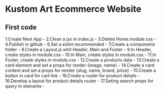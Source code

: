 # Kustom Art Ecommerce Website

## First code

1.Create Next App -
2.Clean a jsx in index.js -
3.Delete Home.module.css -
4.Publish in github -
6.Set a eslint recommended -
7.Create a components folder -
8.Create a Layout.js whit Header, Main and Footer -
9.In Header, create styles in module.css -
10.In Main, create styles in module.css -
11.In Footer, create styles in module.css -
12.Create a products data -
13.Create a card element and set a props for render {image, name} -
14.Create a card content and set a props for render {slug, name, brand, price} -
15.Create a button in card for cart link -
16.Create a router for product details -
16.Develop a layout for product details router -
17.Seting search props for query in elements -
